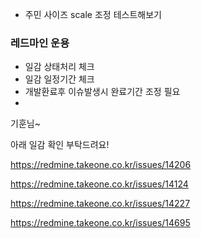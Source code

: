 
- 주민 사이즈 scale 조정 테스트해보기


### 레드마인 운용
- 일감 상태처리 체크 
- 일감 일정기간 체크
- 개발환료후 이슈발생시 완료기간 조정 필요
- 






기훈님~

아래 일감 확인 부탁드려요!

https://redmine.takeone.co.kr/issues/14206

https://redmine.takeone.co.kr/issues/14124

https://redmine.takeone.co.kr/issues/14227

https://redmine.takeone.co.kr/issues/14695